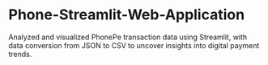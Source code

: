 # Phone-Streamlit-Web-Application
Analyzed and visualized PhonePe transaction data using Streamlit, with data conversion from JSON to CSV to uncover insights into digital payment trends.
